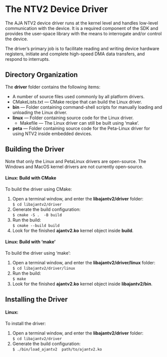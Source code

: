 # The NTV2 Device Driver
The AJA NTV2 device driver runs at the kernel level and handles low-level communication with the device.
It is a required component of the SDK and provides the user-space library with the means to interrogate and/or control the device.

The driverʼs primary job is to facilitate reading and writing device hardware registers, initiate and complete high-speed DMA data
transfers, and respond to interrupts.

## Directory Organization
The **driver** folder contains the following items:
- A number of source files used commonly by all platform drivers.
- CMakeLists.txt — CMake recipe that can build the Linux driver.
- **bin** — Folder containing command-shell scripts for manually loading and unloading the Linux driver.
- **linux** — Folder containing source code for the Linux driver.
  - Makefile — The Linux driver can still be built using ‘makeʼ.
- **peta** — Folder containing source code for the Peta-Linux driver for using NTV2 inside embedded devices.

## Building the Driver

Note that only the Linux and PetaLinux drivers are open-source.
The Windows and MacOS kernel drivers are not currently open-source.


#### Linux: Build with CMake
To build the driver using CMake:
1. Open a terminal window, and enter the **libajantv2/driver** folder:\
`$ cd libajantv2/driver`
2. Generate the build configuration:\
`$ cmake -S .  -B build`
3. Run the build:\
`$ cmake --build build`
4. Look for the finished **ajantv2.ko** kernel object inside **build**.

#### Linux: Build with ‘makeʼ
To build the driver using ‘makeʼ:
1. Open a terminal window, and enter the **libajantv2/driver/linux** folder:\
`$ cd libajantv2/driver/linux`
2. Run the build:\
`$ make`
3. Look for the finished **ajantv2.ko** kernel object inside **libajantv2/bin**.


## Installing the Driver

#### Linux:
To install the driver:
1. Open a terminal window, and enter the **libajantv2/driver** folder:\
`$ cd libajantv2/driver`
2. Generate the build configuration:\
`$ ./bin/load_ajantv2  path/to/ajantv2.ko`
